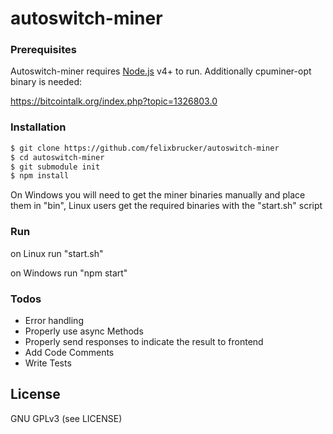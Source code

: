 # autoswitch-miner

### Prerequisites

Autoswitch-miner requires [Node.js](https://nodejs.org/) v4+ to run.
Additionally cpuminer-opt binary is needed:

https://bitcointalk.org/index.php?topic=1326803.0


### Installation

```sh
$ git clone https://github.com/felixbrucker/autoswitch-miner
$ cd autoswitch-miner
$ git submodule init
$ npm install
```

On Windows you will need to get the miner binaries manually and place them in "bin", Linux users get the required binaries with the "start.sh" script

### Run

on Linux run "start.sh"

on Windows run "npm start"


### Todos

 - Error handling
 - Properly use async Methods
 - Properly send responses to indicate the result to frontend
 - Add Code Comments
 - Write Tests


License
----

GNU GPLv3 (see LICENSE)
